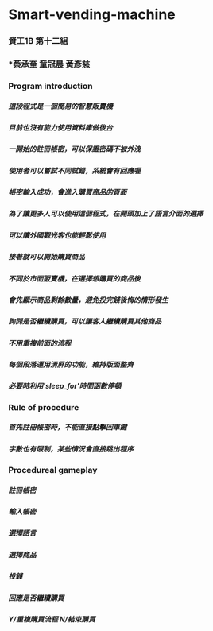 # Smart-vending-machine
### 資工1B 第十二組
### *蔡承奎 童冠晨 黃彥慈
### Program introduction
##### 這段程式是一個簡易的智慧販賣機
##### 目前也沒有能力使用資料庫做後台
##### 一開始的註冊帳密，可以保證密碼不被外洩
##### 使用者可以嘗試不同試錯，系統會有回應喔
##### 帳密輸入成功，會進入購買商品的頁面
##### 為了讓更多人可以使用這個程式，在開頭加上了語言介面的選擇
##### 可以讓外國觀光客也能輕鬆使用
##### 接著就可以開始購買商品
##### 不同於市面販賣機，在選擇想購買的商品後
##### 會先顯示商品剩餘數量，避免投完錢後悔的情形發生
##### 詢問是否繼續購買，可以讓客人繼續購買其他商品
##### 不用重複前面的流程
##### 每個段落運用清屏的功能，維持版面整齊
##### 必要時利用'sleep_for'時間函數停頓
### Rule of procedure
##### 首先註冊帳密時，不能直接點擊回車鍵
##### 字數也有限制，某些情況會直接跳出程序


### Procedureal gameplay
##### 註冊帳密
##### 輸入帳密
##### 選擇語言
##### 選擇商品
##### 投錢
##### 回應是否繼續購買
##### Y/重複購買流程 N/結束購買
